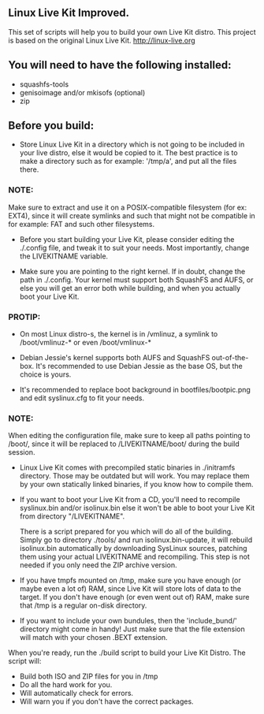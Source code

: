 ## Linux Live Kit Improved.
This set of scripts will help you to
build your own Live Kit distro. This project is based on
the original Linux Live Kit. <http://linux-live.org>


## You will need to have the following installed:
  * squashfs-tools
  * genisoimage and/or mkisofs (optional)
  * zip

## Before you build:

- Store Linux Live Kit in a directory which is not going to be included
  in your live distro, else it would be copied to it.
  The best practice is to make a directory such
  as for example: '/tmp/a', and put all the files there.
### NOTE:
  Make sure to extract and use it on a POSIX-compatible
  filesystem (for ex: EXT4), since it will create symlinks 
  and such that might not be compatible in for example: FAT 
  and such other filesystems.

- Before you start building your Live Kit, please consider
  editing the ./.config file, and tweak it to suit your needs.
  Most importantly, change the LIVEKITNAME variable.

- Make sure you are pointing to the right kernel. If in doubt, 
  change the path in ./.config. Your kernel must support both 
  SquashFS and AUFS, or else you will get an error both while 
  building, and when you actually boot your Live Kit.
### PROTIP:
  * On most Linux distro-s, the kernel is in /vmlinuz, a
    symlink to /boot/vmlinuz-* or even /boot/vmlinux-*


  * Debian Jessie's kernel supports both AUFS and SquashFS out-of-the-box.
    It's recommended to use Debian Jessie as the base OS, but the choice is yours.

- It's recommended to replace boot background in
  bootfiles/bootpic.png and edit syslinux.cfg to fit your needs.
### NOTE:
  When editing the configuration file, make sure to keep all paths
  pointing to /boot/, since it will be replaced to /LIVEKITNAME/boot/
  during the build session.

- Linux Live Kit comes with precompiled static binaries in ./initramfs
  directory. Those may be outdated but will work. You may replace them
  by your own statically linked binaries, if you know how to compile them.

- If you want to boot your Live Kit from a CD, you'll need to recompile
  syslinux.bin and/or isolinux.bin else it won't be able to boot 
  your Live Kit from directory "/LIVEKITNAME".
 
  There is a script prepared for you which will do all of the building. 
  Simply go to directory ./tools/ and run isolinux.bin-update, it will rebuild 
  isolinux.bin automatically by downloading SysLinux sources, patching them using 
  your actual LIVEKITNAME and recompiling. This step is not needed if you only need 
  the ZIP archive version.

- If you have tmpfs mounted on /tmp, make sure you have enough (or maybe even
  a lot of) RAM, since Live Kit will store lots of data to the target.
  If you don't have enough (or even went out of) RAM, make sure
  that /tmp is a regular on-disk directory.

- If you want to include your own bundules, then the 'include\_bund/' directory
  might come in handy! Just make sure that the file extension will match
  with your chosen .BEXT extension.

When you're ready, run the ./build script to build your Live Kit Distro.
  The script will:
  + Build both ISO and ZIP files for you in /tmp
  + Do all the hard work for you.
  + Will automatically check for errors.
  + Will warn you if you don't have the correct packages.
